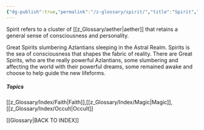 ```yaml
---
{"dg-publish":true,"permalink":"/z-glossary/spirit/","title":"Spirit","hide":true,"noteIcon":""}
---
```


Spirit refers to a cluster of [[z_Glossary/aether\|aether]] that retains a general sense of consciousness and personality. 

Great Spirits slumbering Azlantians sleeping in the Astral Realm. Spirits is the sea of consciousness that shapes the fabric of reality. There are Great Spirits, who are the really powerful Azlantians, some slumbering and affecting the world with their powerful dreams, some remained awake and choose to help guide the new lifeforms.

##### Topics
[[z_Glossary/Index/Faith\|Faith]],[[z_Glossary/Index/Magic\|Magic]],[[z_Glossary/Index/Occult\|Occult]]


[[Glossary\|BACK TO INDEX]]